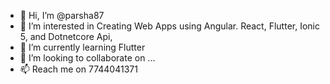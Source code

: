 - 👋 Hi, I’m @parsha87
- 👀 I’m interested in Creating Web Apps using Angular. React, Flutter, Ionic 5, and Dotnetcore Api, 
- 🌱 I’m currently learning Flutter
- 💞️ I’m looking to collaborate on ...
- 📫 Reach me on 7744041371

<!---
parsha87/parsha87 is a ✨ special ✨ repository because its `README.md` (this file) appears on your GitHub profile.
You can click the Preview link to take a look at your changes.
--->
